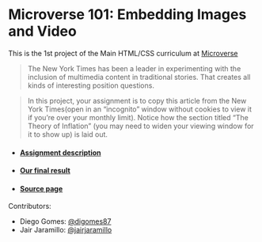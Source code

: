 # Microverse 101: Embedding Images and Video
This is the 1st project of the Main HTML/CSS curriculum at [Microverse](https://www.microverse.org/)

>The New York Times has been a leader in experimenting with the inclusion of multimedia content in traditional stories. That creates all kinds of interesting position questions.

>In this project, your assignment is to copy this article from the New York Times(open in an “incognito” window without cookies to view it if you’re over your monthly limit). Notice how the section titled “The Theory of Inflation” (you may need to widen your viewing window for it to show up) is laid out.

* #### [Assignment description](https://www.theodinproject.com/courses/html5-and-css3/lessons/embedding-images-and-video)
* #### [Our final result](https://jairjaramillo.github.io/Microverse-101-Embedding-Images-and-Video/)
* #### [Source page](http://archive.today/Bss88)

Contributors:

* Diego Gomes: [@digomes87](https://github.com/digomes87)
* Jair Jaramillo: [@jairjaramillo](https://github.com/jairjaramillo)
